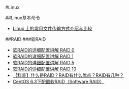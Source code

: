 #Linux

##Linux基本命令
* [Linux 上的常用文件传输方式介绍与比较](http://www.ibm.com/developerworks/cn/linux/l-cn-filetransfer/)


##RAID
###软RAID
* [软RAID的详细配置讲解 RAID 0](http://www.linuxidc.com/Linux/2013-06/85958.htm)
* [软RAID的详细配置讲解 RAID 1](http://www.linuxidc.com/Linux/2013-06/85958p2.htm)
* [软RAID的详细配置讲解 RAID 5](http://www.linuxidc.com/Linux/2013-06/85958p3.htm)
* [软RAID的详细配置讲解 RAID 10](http://www.linuxidc.com/Linux/2013-06/85958p4.htm)
* [【科普】什么是RAID？RAID有什么优点？RAID有几种？](http://bbs.zol.com.cn/diybbs/d231_280174.html)
* [CentOS 6.3下配置软RAID（Software RAID）](http://www.cnblogs.com/mchina/p/linux-centos-disk-array-software_raid.html)
